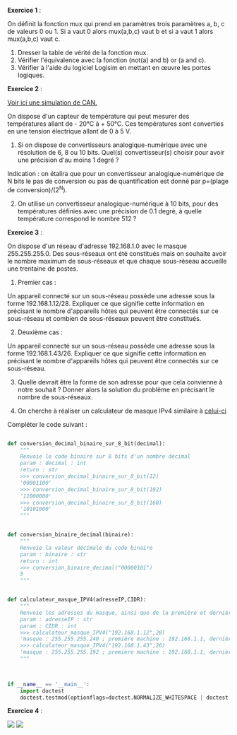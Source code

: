 **Exercice 1** :

On définit la fonction mux qui prend en paramètres trois paramètres a, b, c de valeurs 0 ou 1. Si a vaut 0 alors mux(a,b,c) vaut b et si a vaut 1 alors mux(a,b,c) vaut c.

1. Dresser la table de vérité de la fonction mux.
2. Vérifier l'équivalence avec la fonction (not(a) and b) or (a and c).
3. Vérifier à l'aide du logiciel Logisim en mettant en œuvre les portes logiques.


**Exercice 2** : 

[Voir ici une simulation de CAN.](https://www.hatier-clic.fr/miniliens/mie/9782401059054/can/index.html)   

On dispose d'un capteur de température qui peut mesurer des températures allant de - 20°C à + 50°C. Ces températures sont converties en une tension électrique allant de 0 à 5 V.

1. Si on dispose de convertisseurs analogique-numérique avec une résolution de 6, 8 ou 10 bits. Quel(s) convertisseur(s) choisir pour avoir une précision d'au moins 1 degré ?

Indication : on étalira que pour un convertisseur analogique-numérique de N bits le pas de conversion ou pas de quantification est donné par p=(plage de conversion)/(2<sup>N</sup>).


2. On utilise un convertisseur analogique-numérique à 10 bits, pour des températures définies avec une précision de 0.1 degré, à quelle température correspond le nombre 512 ?

**Exercice 3** :

On dispose d'un réseau d'adresse 192.168.1.0 avec le masque 255.255.255.0. Des sous-réseaux ont été constitués mais on souhaite avoir le nombre maximum de sous-réseaux et que chaque sous-réseau accueille une trentaine de postes.

1. Premier cas :

Un appareil connecté sur un sous-réseau possède une adresse sous la forme 192.168.1.12/28. Expliquer ce que signifie cette information en précisant le nombre d'appareils hôtes qui peuvent être connectés sur ce sous-réseau et combien de sous-réseaux peuvent être constitués.

2. Deuxième cas : 

Un appareil connecté sur un sous-réseau possède une adresse sous la forme 192.168.1.43/26. Expliquer ce que signifie cette information en précisant le nombre d'appareils hôtes qui peuvent être connectés sur ce sous-réseau.

3. Quelle devrait être la forme de son adresse pour que cela convienne à notre souhait ? Donner alors la solution du problème en précisant le nombre de sous-réseaux.

4. On cherche à réaliser un calculateur de masque IPv4 similaire à 
[celui-ci](https://cric.grenoble.cnrs.fr/Administrateurs/Outils/CalculMasque/)

Compléter le code suivant :

```Python

def conversion_decimal_binaire_sur_8_bit(decimal):
    """
    Renvoie le code binaire sur 8 bits d'un nombre décimal
    param : decimal : int
    return : str
    >>> conversion_decimal_binaire_sur_8_bit(12)
    '00001100'
    >>> conversion_decimal_binaire_sur_8_bit(192)
    '11000000'
    >>> conversion_decimal_binaire_sur_8_bit(168)
    '10101000'
    """


def conversion_binaire_decimal(binaire):
    """
    Renvoie la valeur décimale du code binaire
    param : binaire : str
    return : int
    >>> conversion_binaire_decimal("00000101")
    5
    """


def calculateur_masque_IPV4(adresseIP,CIDR):
    """
    Renvoie les adresses du masque, ainsi que de la première et dernière machine du sous-réseau
    param : adresseIP : str
    param : CIDR : int
    >>> calculateur_masque_IPV4("192.168.1.12",28)
    'masque : 255.255.255.240 ; première machine : 192.168.1.1, dernière machine : 192.168.1.14'
    >>> calculateur_masque_IPV4("192.168.1.43",26)
    'masque : 255.255.255.192 ; première machine : 192.168.1.1, dernière machine : 192.168.1.62'
    """


    
if __name__ == '__main__':
    import doctest
    doctest.testmod(optionflags=doctest.NORMALIZE_WHITESPACE | doctest.ELLIPSIS, verbose=True)
```


**Exercice 4** :

<img  src="assets/page1.png">
<img  src="assets/page2.png">

